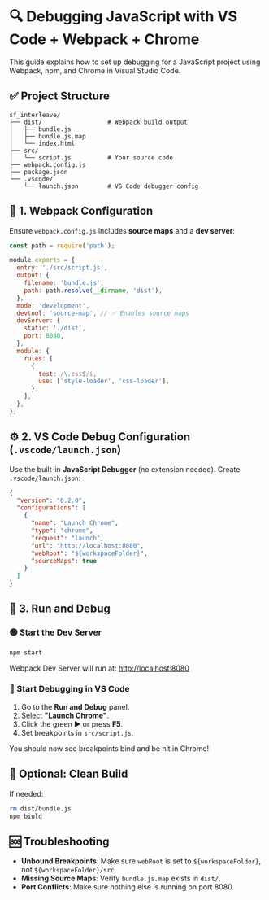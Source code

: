 # 🔍 Debugging JavaScript with VS Code + Webpack + Chrome

This guide explains how to set up debugging for a JavaScript project using Webpack, npm, and Chrome in Visual Studio Code.

## ✅ Project Structure

```
sf_interleave/
├── dist/                  # Webpack build output
│   ├── bundle.js
│   ├── bundle.js.map
│   └── index.html
├── src/
│   └── script.js          # Your source code
├── webpack.config.js
├── package.json
└── .vscode/
    └── launch.json        # VS Code debugger config
```


## 🔧 1. Webpack Configuration

Ensure `webpack.config.js` includes **source maps** and a **dev server**:

```js
const path = require('path');

module.exports = {
  entry: './src/script.js',
  output: {
    filename: 'bundle.js',
    path: path.resolve(__dirname, 'dist'),
  },
  mode: 'development',
  devtool: 'source-map', // ✅ Enables source maps
  devServer: {
    static: './dist',
    port: 8080,
  },
  module: {
    rules: [
      {
        test: /\.css$/i,
        use: ['style-loader', 'css-loader'],
      },
    ],
  },
};
```


## ⚙️ 2. VS Code Debug Configuration (`.vscode/launch.json`)

Use the built-in **JavaScript Debugger** (no extension needed). Create `.vscode/launch.json`:

```json
{
  "version": "0.2.0",
  "configurations": [
    {
      "name": "Launch Chrome",
      "type": "chrome",
      "request": "launch",
      "url": "http://localhost:8080",
      "webRoot": "${workspaceFolder}",
      "sourceMaps": true
    }
  ]
}
```


## 🚀 3. Run and Debug

### 🟢 Start the Dev Server

```bash
npm start
```

Webpack Dev Server will run at: [http://localhost:8080](http://localhost:8080)


### 🐞 Start Debugging in VS Code

1. Go to the **Run and Debug** panel.
2. Select **"Launch Chrome"**.
3. Click the green ▶️ or press **F5**.
4. Set breakpoints in `src/script.js`.

You should now see breakpoints bind and be hit in Chrome!


## 🧼 Optional: Clean Build

If needed:

```bash
rm dist/bundle.js
npm biuld
```


## 🆘 Troubleshooting

- **Unbound Breakpoints**: Make sure `webRoot` is set to `${workspaceFolder}`, not `${workspaceFolder}/src`.
- **Missing Source Maps**: Verify `bundle.js.map` exists in `dist/`.
- **Port Conflicts**: Make sure nothing else is running on port 8080.

